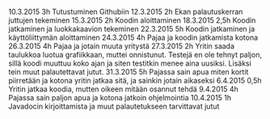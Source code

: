 10.3.2015 3h Tutustuminen Githubiin
12.3.2015 2h Ekan palautuskerran juttujen tekeminen
15.3.2015 2h Koodin aloittaminen
18.3.2015 2,5h Koodin jatkaminen ja luokkakaavion tekeminen
22.3.2015 5h Koodin jatkaminen ja käyttöliittymän aloittaminen
24.3.2015 4h Pajaa ja koodin jatkamista kotona
26.3.2015 4h Pajaa ja jotain muuta yritystä
27.3.2015 2h Yritin saada taulukkoa luotua grafiikkaan, muttei onnistunut. Testejä en ole tehnyt paljon, sillä koodi muuttuu koko ajan ja siten testitkin menee aina uusiksi. Lisäksi tein muut palautettavat jutut.
31.3.2015 5h Pajassa sain apua miten kortit piirretään ja kotona yritin jatkaa sitä, ja sainkin jotain aikaseksi
6.4.2015  0,5h Yritin jatkaa koodia, mutten oikeen mitään osannut tehdä
9.4.2015  4h Pajassa sain paljon apua ja kotona jatkoin ohjelmointia
10.4.2015 1h Javadocin kirjoittamista ja muut palautetukseen tarvittavat jutut
